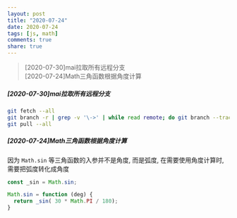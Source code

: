 ```yaml
---
layout: post
title: "2020-07-24"
date: 2020-07-24
tags: [js, math]
comments: true
share: true
---
```


> [2020-07-30]mai拉取所有远程分支 <br>
> [2020-07-24]Math三角函数根据角度计算 <br>

##### [2020-07-30]mai拉取所有远程分支

```bash
git fetch --all
git branch -r | grep -v '\->' | while read remote; do git branch --track "${remote#origin/}" "$remote"; done
git pull --all
```

##### [2020-07-24]Math三角函数根据角度计算

因为 `Math.sin` 等三角函数的入参并不是角度, 而是弧度, 在需要使用角度计算时, 需要把弧度转化成角度

```js
const _sin = Math.sin;

Math.sin = function (deg) {
  return _sin( 30 * Math.PI / 180);
}
```
